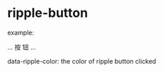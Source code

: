 # ripple-button
example:

<link rel="stylesheet" href="css/ripple.css">
<script src="js/jquery.js"></script>
<script src="js/ripple.js"></script>

<body>
  ...
    <botton class="ripple" data-ripple-color="#1976D2">按 钮</button>
  ...
</body>



data-ripple-color: the color of ripple button clicked
